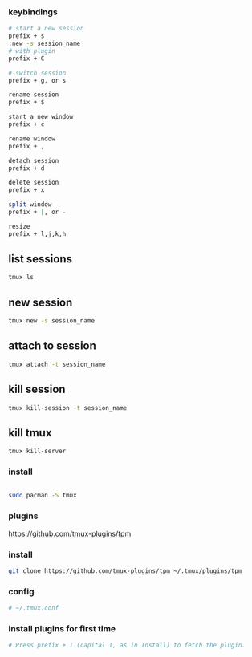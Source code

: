 ### keybindings

```bash
# start a new session
prefix + s
:new -s session_name
# with plugin
prefix + C

# switch session
prefix + g, or s

rename session
prefix + $

start a new window
prefix + c

rename window
prefix + ,

detach session
prefix + d

delete session
prefix + x

split window
prefix + |, or -

resize
prefix + l,j,k,h
```

## list sessions

```bash
tmux ls
```


## new session 

```bash
tmux new -s session_name
```

## attach to session

```bash
tmux attach -t session_name
```

## kill session

```bash
tmux kill-session -t session_name
```

## kill tmux

```bash
tmux kill-server
```

### install

```bash

sudo pacman -S tmux
```

### plugins

https://github.com/tmux-plugins/tpm

### install

```bash
git clone https://github.com/tmux-plugins/tpm ~/.tmux/plugins/tpm

```

### config

```bash
# ~/.tmux.conf

```

### install plugins for first time

```bash
# Press prefix + I (capital I, as in Install) to fetch the plugin.
```

